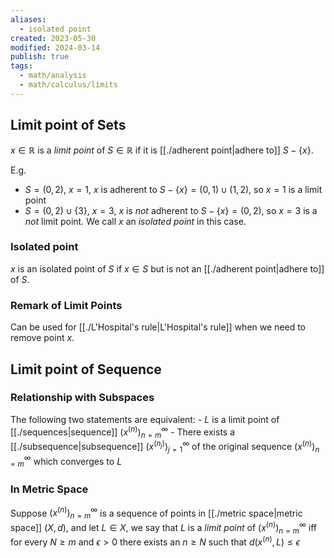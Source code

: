 ```yaml
---
aliases:
  - isolated point
created: 2023-05-30
modified: 2024-03-14
publish: true
tags:
  - math/analysis
  - math/calculus/limits
---
```

## Limit point of Sets
$x \in \mathbb{R}$ is a *limit point* of $S \in \mathbb{R}$ if it is [[./adherent point|adhere to]] $S - \{x\}$.

E.g.
- $S = (0, 2)$, $x = 1$, $x$ is adherent to $S - \{ x \} = (0, 1) \cup (1, 2)$, so $x = 1$ is a limit point
- $S = (0, 2) \cup \{ 3 \}$, $x = 3$, $x$ is _not_ adherent to $S - \{ x \} = (0, 2)$, so $x = 3$ is a _not_ limit point. We call $x$ an *isolated point* in this case.

### Isolated point
$x$ is an isolated point of $S$ if $x \in S$ but is not an [[./adherent point|adhere to]] of $S$.

### Remark of Limit Points
Can be used for [[./L'Hospital's rule|L'Hospital's rule]] when we need to remove point $x$.

## Limit point of Sequence
### Relationship with Subspaces
  The following two statements are equivalent:
    - $L$ is a limit point of [[./sequences|sequence]] $(x^{(n)})^\infty_{n=m}$
    - There exists a [[./subsequence|subsequence]] $(x^{(n_j)})^\infty_{j=1}$ of the original sequence $(x^{(n)})^\infty_{n=m}$ which converges to $L$

### In Metric Space
Suppose $(x^{(n)})^\infty_{n=m}$ is a sequence of points in [[./metric space|metric space]] $(X, d)$, and let $L \in X$, we say that $L$ is a *limit point* of $(x^{(n)})^\infty_{n=m}$ iff for every $N \ge m$ and $\epsilon > 0$ there exists an $n \ge N$ such that $d(x^{(n)}, L) \le \epsilon$